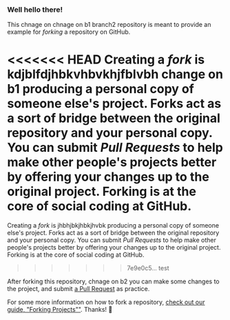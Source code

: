 ### Well hello there!

This chnage on chnage on b1 branch2 repository is meant to provide an example for *forking* a repository on GitHub.

<<<<<<< HEAD
Creating a *fork* is kdjblfdjhbkvhbvkhjfblvbh change on b1 producing a personal copy of someone else's project. Forks act as a sort of bridge between the original repository and your personal copy. You can submit *Pull Requests* to help make other people's projects better by offering your changes up to the original project. Forking is at the core of social coding at GitHub.
=======
Creating a *fork* is jhbhjbkjhbkjhvbk producing a personal copy of someone else's project. Forks act as a sort of bridge between the original repository and your personal copy. You can submit *Pull Requests* to help make other people's projects better by offering your changes up to the original project. Forking is at the core of social coding at GitHub.
>>>>>>> 7e9e0c5... test

After forking this repository, chnage on b2 you can make some changes to the project, and submit [a Pull Request](https://github.com/octocat/Spoon-Knife/pulls) as practice.

For some more information on how to fork a repository, [check out our guide, "Forking Projects""](http://guides.github.com/overviews/forking/). Thanks! :sparkling_heart:
